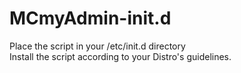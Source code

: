 MCmyAdmin-init.d
================

Place the script in your /etc/init.d directory  
Install the script according to your Distro's guidelines.
